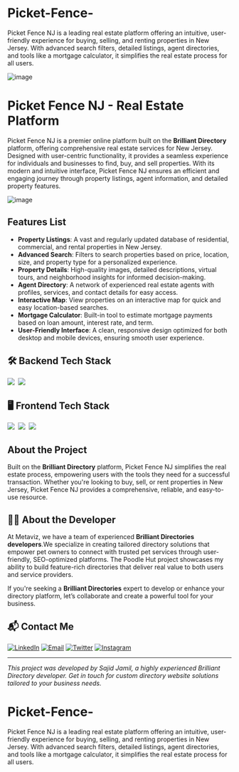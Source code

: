 # Picket-Fence-
Picket Fence NJ is a leading real estate platform offering an intuitive, user-friendly experience for buying, selling, and renting properties in New Jersey. With advanced search filters, detailed listings, agent directories, and tools like a mortgage calculator, it simplifies the real estate process for all users.

![image](https://github.com/user-attachments/assets/816cbcc8-a7a8-4625-9bd6-b67092aa39b5)

# Picket Fence NJ - Real Estate Platform

Picket Fence NJ is a premier online platform built on the **Brilliant Directory** platform, offering comprehensive real estate services for New Jersey. Designed with user-centric functionality, it provides a seamless experience for individuals and businesses to find, buy, and sell properties. With its modern and intuitive interface, Picket Fence NJ ensures an efficient and engaging journey through property listings, agent information, and detailed property features.

![image](https://github.com/user-attachments/assets/ea57cfc6-40fe-48c6-b76c-5a581bca07b0)

## Features List

- **Property Listings**: A vast and regularly updated database of residential, commercial, and rental properties in New Jersey.
- **Advanced Search**: Filters to search properties based on price, location, size, and property type for a personalized experience.
- **Property Details**: High-quality images, detailed descriptions, virtual tours, and neighborhood insights for informed decision-making.
- **Agent Directory**: A network of experienced real estate agents with profiles, services, and contact details for easy access.
- **Interactive Map**: View properties on an interactive map for quick and easy location-based searches.
- **Mortgage Calculator**: Built-in tool to estimate mortgage payments based on loan amount, interest rate, and term.
- **User-Friendly Interface**: A clean, responsive design optimized for both desktop and mobile devices, ensuring smooth user experience.

## 🛠️ Backend Tech Stack

![](https://img.shields.io/badge/PHP-777BB4?style=for-the-badge&logo=php&logoColor=white)&nbsp;
![](https://img.shields.io/badge/MySQL-005C84?style=for-the-badge&logo=mysql&logoColor=white)&nbsp;

## 🖥️ Frontend Tech Stack

![](https://img.shields.io/badge/HTML5-E34F26?style=for-the-badge&logo=html5&logoColor=white)&nbsp;
![](https://img.shields.io/badge/CSS3-1572B6?style=for-the-badge&logo=css3&logoColor=white)&nbsp;
![](https://img.shields.io/badge/JavaScript-323330?style=for-the-badge&logo=javascript&logoColor=F7DF1E)&nbsp;


## About the Project
Built on the **Brilliant Directory** platform, Picket Fence NJ simplifies the real estate process, empowering users with the tools they need for a successful transaction. Whether you're looking to buy, sell, or rent properties in New Jersey, Picket Fence NJ provides a comprehensive, reliable, and easy-to-use resource.

## 👨‍💻 About the Developer

At Metaviz, we have a team of experienced **Brilliant Directories developers**.We specialize in creating tailored directory solutions that empower pet owners to connect with trusted pet services through user-friendly, SEO-optimized platforms. The Poodle Hut project showcases my ability to build feature-rich directories that deliver real value to both users and service providers.

If you're seeking a **Brilliant Directories** expert to develop or enhance your directory platform, let’s collaborate and create a powerful tool for your business.


## 📬 Contact Me

[![LinkedIn](https://img.shields.io/badge/LinkedIn-Connect-blue?style=for-the-badge&logo=linkedin)](https://www.linkedin.com/company/metaviz-tech/posts/?feedView=all)
[![Email](https://img.shields.io/badge/Email-Contact%20Me-orange?style=for-the-badge&logo=gmail)](mailto:info@metaviz.pro)
[![Twitter](https://img.shields.io/badge/Twitter-Connect-red?style=for-the-badge&logo=Twitter)](https://x.com/MetavizPro)
[![Instagram](https://img.shields.io/badge/Instagram-Contact%20Me-pink?style=for-the-badge&logo=Instagram)](https://www.instagram.com/metavizpro/)
       
---

*This project was developed by Sajid Jamil, a highly experienced Brilliant Directory developer. Get in touch for custom directory website solutions tailored to your business needs.*

# Picket-Fence-
Picket Fence NJ is a leading real estate platform offering an intuitive, user-friendly experience for buying, selling, and renting properties in New Jersey. With advanced search filters, detailed listings, agent directories, and tools like a mortgage calculator, it simplifies the real estate process for all users.
